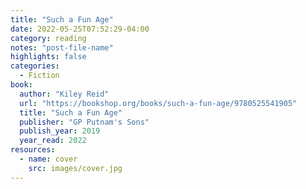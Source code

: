 ```yaml
---
title: "Such a Fun Age"
date: 2022-05-25T07:52:29-04:00
category: reading
notes: "post-file-name"
highlights: false
categories:
  - Fiction
book:
  author: "Kiley Reid"
  url: "https://bookshop.org/books/such-a-fun-age/9780525541905"
  title: "Such a Fun Age"
  publisher: "GP Putnam's Sons"
  publish_year: 2019
  year_read: 2022
resources:
  - name: cover
    src: images/cover.jpg
---
```


